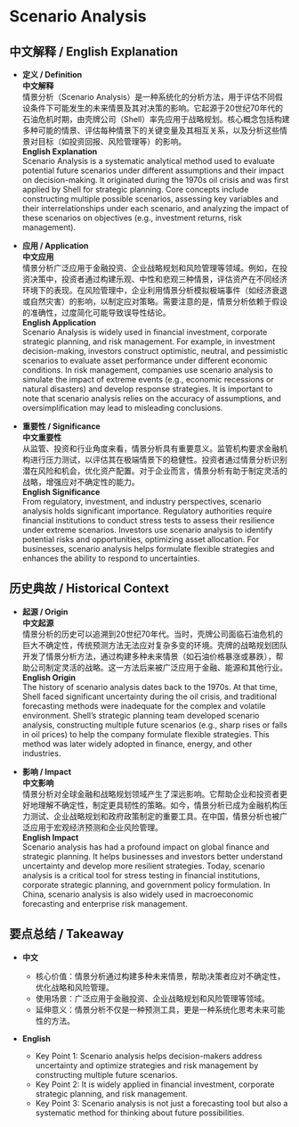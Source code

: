 # Scenario Analysis

## 中文解释 / English Explanation

* **定义 / Definition**  
  **中文解释**  
  情景分析（Scenario Analysis）是一种系统化的分析方法，用于评估不同假设条件下可能发生的未来情景及其对决策的影响。它起源于20世纪70年代的石油危机时期，由壳牌公司（Shell）率先应用于战略规划。核心概念包括构建多种可能的情景、评估每种情景下的关键变量及其相互关系，以及分析这些情景对目标（如投资回报、风险管理等）的影响。  
  **English Explanation**  
  Scenario Analysis is a systematic analytical method used to evaluate potential future scenarios under different assumptions and their impact on decision-making. It originated during the 1970s oil crisis and was first applied by Shell for strategic planning. Core concepts include constructing multiple possible scenarios, assessing key variables and their interrelationships under each scenario, and analyzing the impact of these scenarios on objectives (e.g., investment returns, risk management).

* **应用 / Application**  
  **中文应用**  
  情景分析广泛应用于金融投资、企业战略规划和风险管理等领域。例如，在投资决策中，投资者通过构建乐观、中性和悲观三种情景，评估资产在不同经济环境下的表现。在风险管理中，企业利用情景分析模拟极端事件（如经济衰退或自然灾害）的影响，以制定应对策略。需要注意的是，情景分析依赖于假设的准确性，过度简化可能导致误导性结论。  
  **English Application**  
  Scenario Analysis is widely used in financial investment, corporate strategic planning, and risk management. For example, in investment decision-making, investors construct optimistic, neutral, and pessimistic scenarios to evaluate asset performance under different economic conditions. In risk management, companies use scenario analysis to simulate the impact of extreme events (e.g., economic recessions or natural disasters) and develop response strategies. It is important to note that scenario analysis relies on the accuracy of assumptions, and oversimplification may lead to misleading conclusions.

* **重要性 / Significance**  
  **中文重要性**  
  从监管、投资和行业角度来看，情景分析具有重要意义。监管机构要求金融机构进行压力测试，以评估其在极端情景下的稳健性。投资者通过情景分析识别潜在风险和机会，优化资产配置。对于企业而言，情景分析有助于制定灵活的战略，增强应对不确定性的能力。  
  **English Significance**  
  From regulatory, investment, and industry perspectives, scenario analysis holds significant importance. Regulatory authorities require financial institutions to conduct stress tests to assess their resilience under extreme scenarios. Investors use scenario analysis to identify potential risks and opportunities, optimizing asset allocation. For businesses, scenario analysis helps formulate flexible strategies and enhances the ability to respond to uncertainties.

## 历史典故 / Historical Context

* **起源 / Origin**  
  **中文起源**  
  情景分析的历史可以追溯到20世纪70年代。当时，壳牌公司面临石油危机的巨大不确定性，传统预测方法无法应对复杂多变的环境。壳牌的战略规划团队开发了情景分析方法，通过构建多种未来情景（如石油价格暴涨或暴跌），帮助公司制定灵活的战略。这一方法后来被广泛应用于金融、能源和其他行业。  
  **English Origin**  
  The history of scenario analysis dates back to the 1970s. At that time, Shell faced significant uncertainty during the oil crisis, and traditional forecasting methods were inadequate for the complex and volatile environment. Shell’s strategic planning team developed scenario analysis, constructing multiple future scenarios (e.g., sharp rises or falls in oil prices) to help the company formulate flexible strategies. This method was later widely adopted in finance, energy, and other industries.

* **影响 / Impact**  
  **中文影响**  
  情景分析对全球金融和战略规划领域产生了深远影响。它帮助企业和投资者更好地理解不确定性，制定更具韧性的策略。如今，情景分析已成为金融机构压力测试、企业战略规划和政府政策制定的重要工具。在中国，情景分析也被广泛应用于宏观经济预测和企业风险管理。  
  **English Impact**  
  Scenario analysis has had a profound impact on global finance and strategic planning. It helps businesses and investors better understand uncertainty and develop more resilient strategies. Today, scenario analysis is a critical tool for stress testing in financial institutions, corporate strategic planning, and government policy formulation. In China, scenario analysis is also widely used in macroeconomic forecasting and enterprise risk management.

## 要点总结 / Takeaway

* **中文**  
  - 核心价值：情景分析通过构建多种未来情景，帮助决策者应对不确定性，优化战略和风险管理。  
  - 使用场景：广泛应用于金融投资、企业战略规划和风险管理等领域。  
  - 延伸意义：情景分析不仅是一种预测工具，更是一种系统化思考未来可能性的方法。  

* **English**  
  - Key Point 1: Scenario analysis helps decision-makers address uncertainty and optimize strategies and risk management by constructing multiple future scenarios.  
  - Key Point 2: It is widely applied in financial investment, corporate strategic planning, and risk management.  
  - Key Point 3: Scenario analysis is not just a forecasting tool but also a systematic method for thinking about future possibilities.